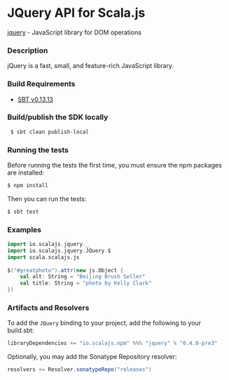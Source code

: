 JQuery API for Scala.js
================================
[jquery](http://api.jquery.com/) - JavaScript library for DOM operations

### Description

jQuery is a fast, small, and feature-rich JavaScript library.

### Build Requirements

* [SBT v0.13.13](http://www.scala-sbt.org/download.html)

### Build/publish the SDK locally

```bash
 $ sbt clean publish-local
```

### Running the tests

Before running the tests the first time, you must ensure the npm packages are installed:

```bash
$ npm install
```

Then you can run the tests:

```bash
$ sbt test
```

### Examples

```scala
import io.scalajs.jquery._
import io.scalajs.jquery.JQuery.$
import scala.scalajs.js
 
$("#greatphoto").attr(new js.Object {
    val alt: String = "Beijing Brush Seller"
    val title: String = "photo by Kelly Clark"
})
```

### Artifacts and Resolvers

To add the `JQuery` binding to your project, add the following to your build.sbt:  

```sbt
libraryDependencies += "io.scalajs.npm" %%% "jquery" % "0.4.0-pre3"
```

Optionally, you may add the Sonatype Repository resolver:

```sbt   
resolvers += Resolver.sonatypeRepo("releases") 
```